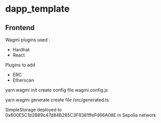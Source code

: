 # dapp_template

## Frontend

Wagmi plugins used :
 - Hardhat
 - React

Plugins to add 
 - ERC
 - Etherscan


yarn wagmi init
create config file wagmi.config.js

yarn wagmi generate
create file /src/generated.ts

SimpleStorage deployed to 0x600E5C1b2B89c47d84B285C3F6381ffeFd66A08E in Sepolia network